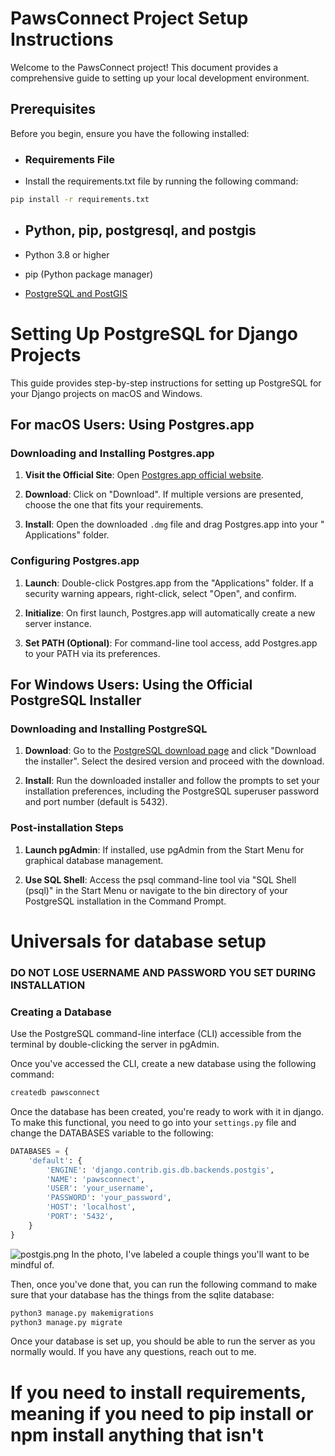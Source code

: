 # PawsConnect Project Setup Instructions

Welcome to the PawsConnect project! This document provides a comprehensive guide
to setting up your local development
environment.

## Prerequisites

Before you begin, ensure you have the following installed:
- ### Requirements File
- Install the requirements.txt file by running the following command:
```bash
pip install -r requirements.txt
```
- ## Python, pip, postgresql, and postgis

- Python 3.8 or higher
- pip (Python package manager)
- [PostgreSQL and PostGIS](https://postgresapp.com/downloads.html)

# Setting Up PostgreSQL for Django Projects

This guide provides step-by-step instructions for setting up PostgreSQL for your
Django projects on macOS and Windows.

## For macOS Users: Using Postgres.app

### Downloading and Installing Postgres.app

1. **Visit the Official Site**:
   Open [Postgres.app official website](http://postgresapp.com/).

2. **Download**: Click on "Download". If multiple versions are presented, choose
   the one that fits your requirements.

3. **Install**: Open the downloaded `.dmg` file and drag Postgres.app into your "
   Applications" folder.

### Configuring Postgres.app

1. **Launch**: Double-click Postgres.app from the "Applications" folder. If a
   security warning appears, right-click,
   select "Open", and confirm.

2. **Initialize**: On first launch, Postgres.app will automatically create a new
   server instance.

3. **Set PATH (Optional)**: For command-line tool access, add Postgres.app to your
   PATH via its preferences.

## For Windows Users: Using the Official PostgreSQL Installer

### Downloading and Installing PostgreSQL

1. **Download**: Go to
   the [PostgreSQL download page](https://www.postgresql.org/download/windows/)
   and click "Download
   the installer". Select the desired version and proceed with the download.

2. **Install**: Run the downloaded installer and follow the prompts to set your
   installation preferences, including the
   PostgreSQL superuser password and port number (default is 5432).


### Post-installation Steps

1. **Launch pgAdmin**: If installed, use pgAdmin from the Start Menu for graphical
   database management.

2. **Use SQL Shell**: Access the psql command-line tool via "SQL Shell (psql)" in
   the Start Menu or navigate to the bin
   directory of your PostgreSQL installation in the Command Prompt.

# Universals for database setup

### DO NOT LOSE USERNAME AND PASSWORD YOU SET DURING INSTALLATION

### Creating a Database

Use the PostgreSQL command-line interface (CLI) accessible from the terminal by
double-clicking the server in pgAdmin.

Once you've accessed the CLI, create a new database using the following command:
```bash
createdb pawsconnect
```
Once the database has been created, you're ready to work with it in django. To 
make this functional, you need to go into your `settings.py` file and change 
the DATABASES variable to the following:
```python
DATABASES = {
    'default': {
        'ENGINE': 'django.contrib.gis.db.backends.postgis',
        'NAME': 'pawsconnect',
        'USER': 'your_username',
        'PASSWORD': 'your_password',
        'HOST': 'localhost',
        'PORT': '5432',
    }
}
```
![postgis.png](misc%2Fpostgis.png)
In the photo, I've labeled a couple things you'll want to be mindful of.

Then, once you've done that, you can run the following command to make sure 
that your database has the things from the sqlite database:
```bash
python3 manage.py makemigrations
python3 manage.py migrate
```

Once your database is set up, you should be able to run the server as you 
normally would. If you have any questions, reach out to me. 



# If you need to install requirements, meaning if you need to pip install or npm install anything that isn't 